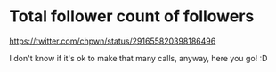 Total follower count of followers
=================================

https://twitter.com/chpwn/status/291655820398186496

I don't know if it's ok to make that many calls, anyway, here you go! :D
